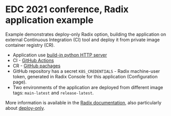 # EDC 2021 conference, Radix application example
Example demonstrates deploy-only Radix option, building the application on external Continuous Integration (CI) tool and deploy it from private image container registry (CR).

* Application use [build-in python HTTP server](https://docs.python.org/3/library/http.server.html)
* CI - [GitHub Actions](https://github.com/features/actions)
* CR - [GitHub pachages](https://github.com/features/packages)
* GitHub repository has a secret `K8S_CREDENTIALS` - Radix machine-user token, generated in Radix Console for this application (Configuration page).
* Two environments of the application are deployed from different image tags: `main-latest` and `release-latest`.

More information is available in the [Radix documentation](https://www.radix.equinor.com/), also particularly about [deploy-only](https://www.radix.equinor.com/guides/deploy-only).